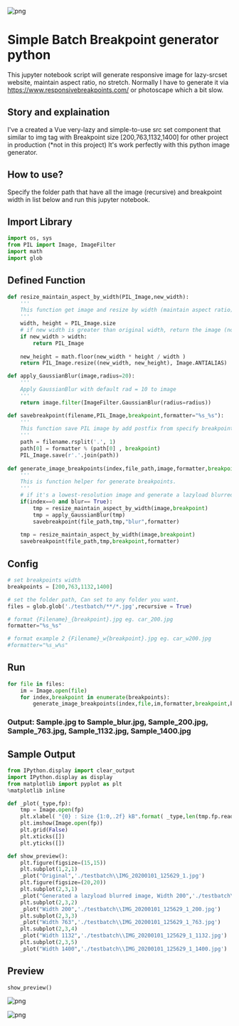 ![png](output_16_1.png)

# Simple Batch Breakpoint generator python

This jupyter notebook script will generate responsive image for lazy-srcset website, maintain aspect ratio, no stretch. Normally I have to generate it via https://www.responsivebreakpoints.com/ or photoscape which a bit slow.

## Story and explaination

I've a created a Vue very-lazy and simple-to-use src set component that similar to img tag with Breakpoint size [200,763,1132,1400] for other project in production (*not in this project) It's work perfectly with this python image generator.

## How to use?

Specify the folder path that have all the image (recursive) and breakpoint width in list below and run this jupyter notebook.

## Import Library


```python
import os, sys
from PIL import Image, ImageFilter
import math 
import glob 
```

## Defined Function


```python
def resize_maintain_aspect_by_width(PIL_Image,new_width):
    '''
    This function get image and resize by width (maintain aspect ratio) without strech
    '''
    width, height = PIL_Image.size
    # if new width is greater than original width, return the image (no strech)
    if new_width > width:
        return PIL_Image
    
    new_height = math.floor(new_width * height / width )
    return PIL_Image.resize((new_width, new_height), Image.ANTIALIAS)

def apply_GaussianBlur(image,radius=20):
    '''
    Apply GaussianBlur with default rad = 10 to image
    '''
    return image.filter(ImageFilter.GaussianBlur(radius=radius))

def savebreakpoint(filename,PIL_Image,breakpoint,formatter="%s_%s"):
    '''
    This function save PIL image by add postfix from specify breakpoint
    '''
    path = filename.rsplit('.', 1)
    path[0] = formatter % (path[0] , breakpoint)
    PIL_Image.save(r'.'.join(path))
    
def generate_image_breakpoints(index,file_path,image,formatter,breakpoint,blur=True):
    '''
    This is function helper for generate breakpoints.
    '''
    # if it's a lowest-resolution image and generate a lazyload blurred image
    if(index==0 and blur== True):
        tmp = resize_maintain_aspect_by_width(image,breakpoint)
        tmp = apply_GaussianBlur(tmp)
        savebreakpoint(file_path,tmp,"blur",formatter)
        
    tmp = resize_maintain_aspect_by_width(image,breakpoint)
    savebreakpoint(file_path,tmp,breakpoint,formatter) 
```

## Config


```python
# set breakpoints width
breakpoints = [200,763,1132,1400]

# set the folder path, Can set to any folder you want.
files = glob.glob('./testbatch/**/*.jpg',recursive = True) 

# format {Filename}_{breakpoint}.jpg eg. car_200.jpg
formatter="%s_%s"

# format example 2 {Filename}_w{breakpoint}.jpg eg. car_w200.jpg
#formatter="%s_w%s"
```

## Run


```python
for file in files:
    im = Image.open(file) 
    for index,breakpoint in enumerate(breakpoints):
        generate_image_breakpoints(index,file,im,formatter,breakpoint,blur=True)
```

### Output: Sample.jpg to Sample_blur.jpg, Sample_200.jpg, Sample_763.jpg, Sample_1132.jpg, Sample_1400.jpg

## Sample Output


```python
from IPython.display import clear_output
import IPython.display as display
from matplotlib import pyplot as plt
%matplotlib inline 

def _plot(_type,fp):
    tmp = Image.open(fp)
    plt.xlabel( "{0} : Size {1:0,.2f} kB".format( _type,len(tmp.fp.read())/1000 ))
    plt.imshow(Image.open(fp))
    plt.grid(False)
    plt.xticks([])
    plt.yticks([])

def show_preview():
    plt.figure(figsize=(15,15))
    plt.subplot(1,2,1)
    _plot("Original",'./testbatch\\IMG_20200101_125629_1.jpg')
    plt.figure(figsize=(20,20))
    plt.subplot(2,3,1)
    _plot("Generated a lazyload blurred image, Width 200",'./testbatch\\IMG_20200101_125629_1_blur.jpg')
    plt.subplot(2,3,2)
    _plot("Width 200",'./testbatch\\IMG_20200101_125629_1_200.jpg')
    plt.subplot(2,3,3)
    _plot("Width 763",'./testbatch\\IMG_20200101_125629_1_763.jpg')
    plt.subplot(2,3,4)
    _plot("Width 1132",'./testbatch\\IMG_20200101_125629_1_1132.jpg')
    plt.subplot(2,3,5)
    _plot("Width 1400",'./testbatch\\IMG_20200101_125629_1_1400.jpg')

```

## Preview


```python
show_preview()
```


![png](output_16_0.png)



![png](output_16_1.png)



```python

```
